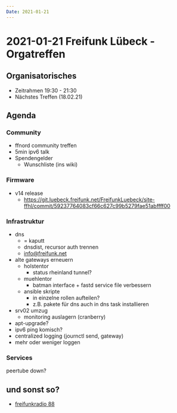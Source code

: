 ```yaml
---
Date: 2021-01-21
---
```


# 2021-01-21 Freifunk Lübeck - Orgatreffen

## Organisatorisches
- Zeitrahmen 19:30 - 21:30
- Nächstes Treffen (18.02.21)

## Agenda

### Community

* ffnord community treffen
* 5min ipv6 talk
* Spendengelder
    * Wunschliste (ins wiki)

### Firmware

* v14 release
    * https://git.luebeck.freifunk.net/FreifunkLuebeck/site-ffhl/commit/59237764083cf66c627c99b5279fae51abffff00

### Infrastruktur

* dns
    * = kaputt
    * dnsdist, recursor auth trennen
    * info@freifunk.net
* alte gateways erneuern
    * holstentor
        * status rheinland tunnel?
    * muehlentor
        * batman interface + fastd service file verbessern
    * ansible skripte
        * in einzelne rollen aufteilen?
        * z.B. pakete für dns auch in dns task installieren
* srv02 umzug
    * monitoring auslagern (cranberry)
* apt-upgrade?
* ipv6 ping komisch?
* centralized logging (journctl send, gateway)
* mehr oder weniger loggen

### Services

peertube down?


## und sonst so?

* [freifunkradio 88](https://radio.freifunk.net/2021/01/12/sundhausen-sendet-mit-60ghz/)
